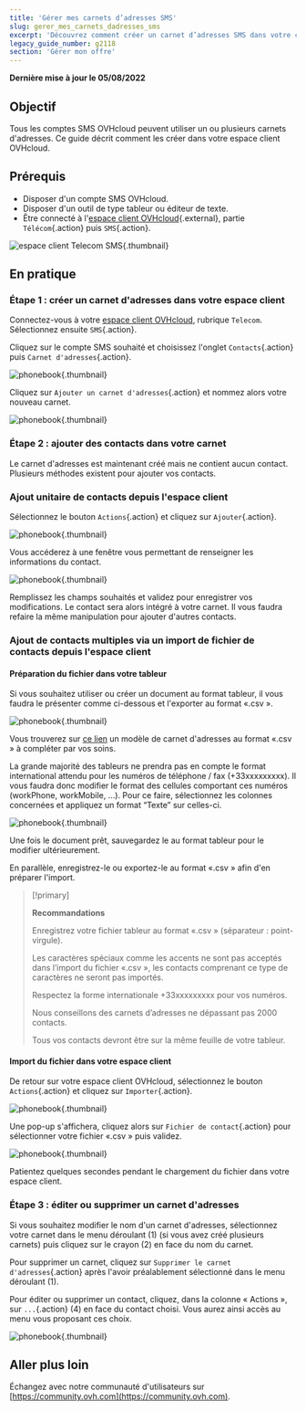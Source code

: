 ```yaml
---
title: 'Gérer mes carnets d’adresses SMS'
slug: gerer_mes_carnets_dadresses_sms
excerpt: 'Découvrez comment créer un carnet d’adresses SMS dans votre compte OVHcloud'
legacy_guide_number: g2118
section: 'Gérer mon offre'
---
```


**Dernière mise à jour le 05/08/2022**

## Objectif

Tous les comptes SMS OVHcloud peuvent utiliser un ou plusieurs carnets d'adresses. Ce guide décrit comment les créer dans votre espace client OVHcloud.

## Prérequis

- Disposer d'un compte SMS OVHcloud.
- Disposer d'un outil de type tableur ou éditeur de texte.
- Être connecté à l'[espace client OVHcloud](https://www.ovh.com/auth?onsuccess=https%3A%2F%2Fwww.ovhtelecom.fr%2Fmanager&ovhSubsidiary=fr){.external}, partie `Télécom`{.action} puis `SMS`{.action}.

![espace client Telecom SMS](https://raw.githubusercontent.com/ovh/docs/master/templates/control-panel/product-selection/telecom/tpl-telecom-03-fr-sms.png){.thumbnail}

## En pratique

### Étape 1 : créer un carnet d'adresses dans votre espace client

Connectez-vous à votre [espace client OVHcloud](https://www.ovh.com/auth/?action=gotomanager&from=https://www.ovh.com/fr/&ovhSubsidiary=fr), rubrique `Telecom`. Sélectionnez ensuite `SMS`{.action}.

Cliquez sur le compte SMS souhaité et choisissez l'onglet `Contacts`{.action} puis `Carnet d'adresses`{.action}.

![phonebook](images/smsphonebook01.png){.thumbnail}

Cliquez sur `Ajouter un carnet d'adresses`{.action} et nommez alors votre nouveau carnet.

![phonebook](images/smsphonebook2.png){.thumbnail}

### Étape 2 : ajouter des contacts dans votre carnet

Le carnet d'adresses est maintenant créé mais ne contient aucun contact. Plusieurs méthodes existent pour ajouter vos contacts.

### Ajout unitaire de contacts depuis l'espace client

Sélectionnez le bouton `Actions`{.action} et cliquez sur `Ajouter`{.action}.

![phonebook](images/smsphonebook3.png){.thumbnail}

Vous accéderez à une fenêtre vous permettant de renseigner les informations du contact.

![phonebook](images/smsphonebook4.png){.thumbnail}

Remplissez les champs souhaités et validez pour enregistrer vos modifications. Le contact sera alors intégré à votre carnet. Il vous faudra refaire la même manipulation pour ajouter d'autres contacts.

### Ajout de contacts multiples via un import de fichier de contacts depuis l'espace client

#### Préparation du fichier dans votre tableur

Si vous souhaitez utiliser ou créer un document au format tableur, il vous faudra le présenter comme ci-dessous et l'exporter au format «.csv ».

![phonebook](images/smsphonebook-spreadsheet1.png){.thumbnail}

Vous trouverez sur <a href="https://raw.githubusercontent.com/ovh/docs/develop/pages/telecom/sms/gerer_mes_carnets_dadresses_sms/images/phonebook.csv" download>ce lien</a> un modèle de carnet d'adresses au format «.csv » à compléter par vos soins.

La grande majorité des tableurs ne prendra pas en compte le format international attendu pour les numéros de téléphone / fax (+33xxxxxxxxx). Il vous faudra donc modifier le format des cellules comportant ces numéros (workPhone, workMobile, ...). Pour ce faire, sélectionnez les colonnes concernées et appliquez un format “Texte” sur celles-ci.

![phonebook](images/smsphonebook-spreadsheet2.png){.thumbnail}

Une fois le document prêt, sauvegardez le au format tableur pour le modifier ultérieurement.

En parallèle, enregistrez-le ou exportez-le au format «.csv » afin d'en préparer l'import.

> [!primary]
>
> **Recommandations**
>
>Enregistrez votre fichier tableur au format «.csv » (séparateur : point-virgule).
>
>Les caractères spéciaux comme les accents ne sont pas acceptés dans l’import du fichier «.csv », les contacts comprenant ce type de caractères ne seront pas importés.
>
>Respectez la forme internationale +33xxxxxxxxx pour vos numéros.
>
>Nous conseillons des carnets d’adresses ne dépassant pas 2000 contacts.
>
>Tous vos contacts devront être sur la même feuille de votre tableur.
>
>

#### Import du fichier dans votre espace client

De retour sur votre espace client OVHcloud, sélectionnez le bouton `Actions`{.action} et cliquez sur `Importer`{.action}.

![phonebook](images/smsphonebook5.png){.thumbnail}

Une pop-up s'affichera, cliquez alors sur `Fichier de contact`{.action} pour sélectionner votre fichier «.csv » puis validez.

![phonebook](images/smsphonebook6.png){.thumbnail}

Patientez quelques secondes pendant le chargement du fichier dans votre espace client.

### Étape 3 : éditer ou supprimer un carnet d'adresses

Si vous souhaitez modifier le nom d'un carnet d'adresses, sélectionnez votre carnet dans le menu déroulant (1) (si vous avez créé plusieurs carnets) puis cliquez sur le crayon (2) en face du nom du carnet. 

Pour supprimer un carnet, cliquez sur `Supprimer le carnet d'adresses`{.action} après l'avoir préalablement sélectionné dans le menu déroulant (1).

Pour éditer ou supprimer un contact, cliquez, dans la colonne « Actions », sur `...`{.action} (4) en face du contact choisi. Vous aurez ainsi accès au menu vous proposant ces choix.

![phonebook](images/smsphonebook7.png){.thumbnail}

## Aller plus loin

Échangez avec notre communauté d'utilisateurs sur [https://community.ovh.com](https://community.ovh.com).
